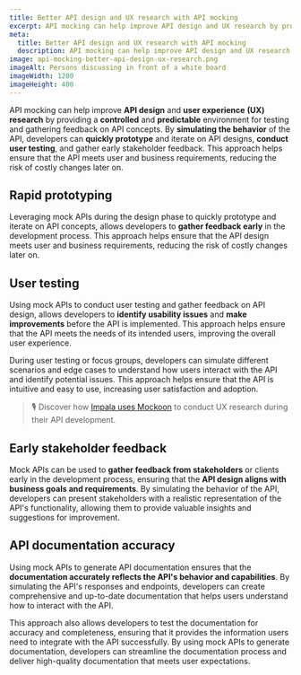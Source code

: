 ```yaml
---
title: Better API design and UX research with API mocking
excerpt: API mocking can help improve API design and UX research by providing a controlled environment for testing and gathering feedback on API concepts.
meta:
  title: Better API design and UX research with API mocking
  description: API mocking can help improve API design and UX research by providing a controlled environment for testing and gathering feedback on API concepts.
image: api-mocking-better-api-design-ux-research.png
imageAlt: Persons discussing in front of a white board
imageWidth: 1200
imageHeight: 400
---
```


API mocking can help improve **API design** and **user experience** **(UX) research** by providing a **controlled** and **predictable** environment for testing and gathering feedback on API concepts. By **simulating the behavior** of the API, developers can **quickly prototype** and iterate on API designs, **conduct user testing**, and gather early stakeholder feedback. This approach helps ensure that the API meets user and business requirements, reducing the risk of costly changes later on.

## Rapid prototyping

Leveraging mock APIs during the design phase to quickly prototype and iterate on API concepts, allows developers to **gather feedback early** in the development process. This approach helps ensure that the API design meets user and business requirements, reducing the risk of costly changes later on.

## User testing

Using mock APIs to conduct user testing and gather feedback on API design, allows developers to **identify usability issues** and **make improvements** before the API is implemented. This approach helps ensure that the API meets the needs of its intended users, improving the overall user experience.

During user testing or focus groups, developers can simulate different scenarios and edge cases to understand how users interact with the API and identify potential issues. This approach helps ensure that the API is intuitive and easy to use, increasing user satisfaction and adoption.

> 🎙️ Discover how [Impala uses Mockoon](/case-studies/impala-api-ux-user-research/) to conduct UX research during their API development.

## Early stakeholder feedback

Mock APIs can be used to **gather feedback from stakeholders** or clients early in the development process, ensuring that the **API design aligns with business goals and requirements**. By simulating the behavior of the API, developers can present stakeholders with a realistic representation of the API's functionality, allowing them to provide valuable insights and suggestions for improvement.

## API documentation accuracy

Using mock APIs to generate API documentation ensures that the **documentation accurately reflects the API's behavior and capabilities**. By simulating the API's responses and endpoints, developers can create comprehensive and up-to-date documentation that helps users understand how to interact with the API.

This approach also allows developers to test the documentation for accuracy and completeness, ensuring that it provides the information users need to integrate with the API successfully. By using mock APIs to generate documentation, developers can streamline the documentation process and deliver high-quality documentation that meets user expectations.
